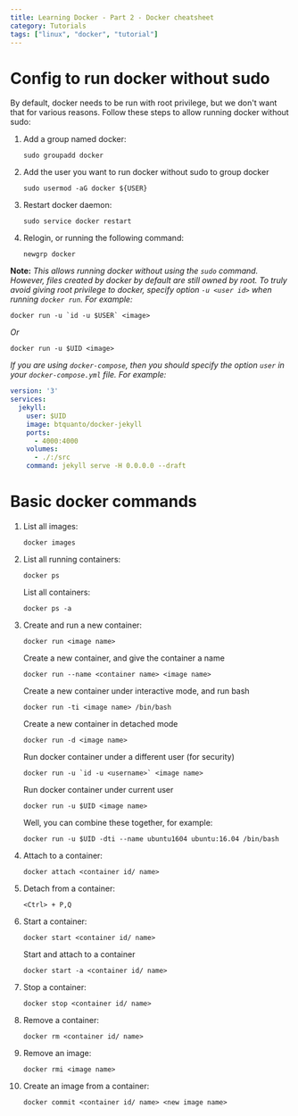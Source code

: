 ```yaml
---
title: Learning Docker - Part 2 - Docker cheatsheet
category: Tutorials
tags: ["linux", "docker", "tutorial"]
---
```


# Config to run docker without sudo

By default, docker needs to be run with root privilege, but we don't want that for various reasons. Follow these steps to allow running docker without sudo:

1. Add a group named docker:

    ```
    sudo groupadd docker
    ```

2. Add the user you want to run docker without sudo to group docker

    ```
    sudo usermod -aG docker ${USER}
    ```

3. Restart docker daemon:

    ```
    sudo service docker restart
    ```

4. Relogin, or running the following command:

    ```
    newgrp docker
    ```

**Note:** _This allows running docker without using the `sudo` command. However, files created by docker by default are still owned by root. To truly avoid giving root privilege to docker, specify option `-u <user id>` when running `docker run`. For example:_

```
docker run -u `id -u $USER` <image>
```

_Or_

```
docker run -u $UID <image>
```

_If you are using `docker-compose`, then you should specify the option `user` in your `docker-compose.yml` file. For example:_

``` yml
version: '3'
services:
  jekyll:
    user: $UID
    image: btquanto/docker-jekyll
    ports:
      - 4000:4000
    volumes:
      - ./:/src
    command: jekyll serve -H 0.0.0.0 --draft
```

# Basic docker commands

1. List all images:

    ```
    docker images
    ```

2. List all running containers:

    ```
    docker ps
    ```

    List all containers:

    ```
    docker ps -a
    ```

3. Create and run a new container:

    ```
    docker run <image name>
    ```

    Create a new container, and give the container a name

    ```
    docker run --name <container name> <image name>
    ```

    Create a new container under interactive mode, and run bash

    ```
    docker run -ti <image name> /bin/bash
    ```

    Create a new container in detached mode

    ```
    docker run -d <image name>
    ```

    Run docker container under a different user (for security)

    ```
    docker run -u `id -u <username>` <image name>
    ```

    Run docker container under current user

    ```
    docker run -u $UID <image name>
    ```

    Well, you can combine these together, for example:

    ```
    docker run -u $UID -dti --name ubuntu1604 ubuntu:16.04 /bin/bash
    ```

4. Attach to a container:

    ```
    docker attach <container id/ name>
    ```

5. Detach from a container:

    ```
    <Ctrl> + P,Q
    ```

6. Start a container:

    ```
    docker start <container id/ name>
    ```

    Start and attach to a container

    ```
    docker start -a <container id/ name>
    ```

7. Stop a container:

    ```
    docker stop <container id/ name>
    ```

8. Remove a container:

    ```
    docker rm <container id/ name>
    ```

9. Remove an image:

    ```
    docker rmi <image name>
    ```

10. Create an image from a container:

    ```
    docker commit <container id/ name> <new image name>
    ```
